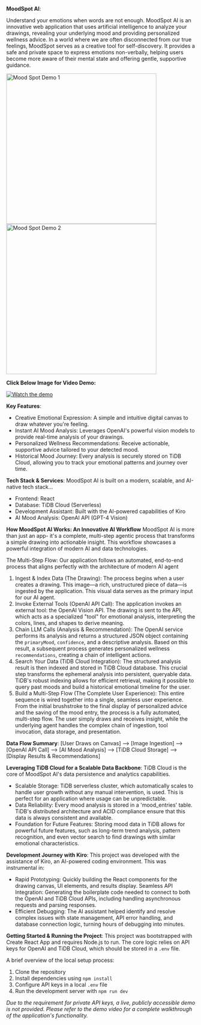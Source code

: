 **MoodSpot AI**:   

Understand your emotions when words are not enough. MoodSpot AI is an innovative web application that uses artificial intelligence to analyze your drawings, revealing your underlying mood and providing personalized wellness advice.
In a world where we are often disconnected from our true feelings, MoodSpot serves as a creative tool for self-discovery. It provides a safe and private space to express emotions non-verbally, helping users become more aware of their mental state and offering gentle, supportive guidance.

<img src="https://drive.google.com/uc?export=view&id=1gjTJ4uRE71-KGKer0kb1VY9IilgyFchX" alt="Mood Spot Demo 1" width="400"/> <img src="https://drive.google.com/uc?export=view&id=1KoKIY1jULLENL96m3HFBrbgvdVnURdgf" alt="Mood Spot Demo 2" width="400"/>



**Click Below Image for Video Demo:**

[![Watch the demo](https://img.youtube.com/vi/ZEK1rp172mo/hqdefault.jpg)](https://youtube.com/shorts/ZEK1rp172mo?feature=share)

**Key Features**:
- Creative Emotional Expression: A simple and intuitive digital canvas to draw whatever you're feeling.
- Instant AI Mood Analysis: Leverages OpenAI's powerful vision models to provide real-time analysis of your drawings.
- Personalized Wellness Recommendations: Receive actionable, supportive advice tailored to your detected mood.
- Historical Mood Journey: Every analysis is securely stored on TiDB Cloud, allowing you to track your emotional patterns and journey over time.



**Tech Stack & Services**:
MoodSpot AI is built on a modern, scalable, and AI-native tech stack...
- Frontend: React
- Database: TiDB Cloud (Serverless)
- Development Assistant: Built with the AI-powered capabilities of Kiro
- AI Mood Analysis: OpenAI API (GPT-4 Vision)



**How MoodSpot AI Works: An Innovative AI Workflow**
MoodSpot AI is more than just an app- it's a complete, multi-step agentic process that transforms a simple drawing into actionable insight. This workflow showcases a powerful integration of modern AI and data technologies.

The Multi-Step Flow:
Our application follows an automated, end-to-end process that aligns perfectly with the architecture of modern AI agent
1.  Ingest & Index Data (The Drawing):
The process begins when a user creates a drawing. This image—a rich, unstructured piece of data—is ingested by the application. This visual data serves as the primary input for our AI agent.
2.  Invoke External Tools (OpenAI API Call):
The application invokes an external tool: the OpenAI Vision API. The drawing is sent to the API, which acts as a specialized "tool" for emotional analysis, interpreting the colors, lines, and shapes to derive meaning.
3.  Chain LLM Calls (Analysis & Recommendation):
The OpenAI service performs its analysis and returns a structured JSON object containing the `primaryMood`, `confidence`, and a descriptive analysis. Based on this result, a subsequent process generates personalized wellness `recommendations`, creating a chain of intelligent actions.
4.  Search Your Data (TiDB Cloud Integration):
The structured analysis result is then indexed and stored in TiDB Cloud database. This crucial step transforms the ephemeral analysis into persistent, queryable data. TiDB's robust indexing allows for efficient retrieval, making it possible to query past moods and build a historical emotional timeline for the user.
5.  Build a Multi-Step Flow (The Complete User Experience):
This entire sequence is wired together into a single, seamless user experience. From the initial brushstroke to the final display of personalized advice and the saving of the mood entry, the process is a fully automated, multi-step flow. The user simply draws and receives insight, while the underlying agent handles the complex chain of ingestion, tool invocation, data storage, and presentation.

**Data Flow Summary**:
[User Draws on Canvas] --> [Image Ingestion] --> [OpenAI API Call] --> [AI Mood Analysis] --> [TiDB Cloud Storage] --> [Display Results & Recommendations]



**Leveraging TiDB Cloud for a Scalable Data Backbone**:
TiDB Cloud is the core of MoodSpot AI's data persistence and analytics capabilities.
- Scalable Storage: TiDB serverless cluster, which automatically scales to handle user growth without any manual intervention, is used. This is perfect for an application where usage can be unpredictable.
- Data Reliability: Every mood analysis is stored in a 'mood_entries' table. TiDB's distributed architecture and ACID compliance ensure that this data is always consistent and available.
- Foundation for Future Features: Storing mood data in TiDB allows for powerful future features, such as long-term trend analysis, pattern recognition, and even vector search to find drawings with similar emotional characteristics.

**Development Journey with Kiro**:
This project was developed with the assistance of Kiro, an AI-powered coding environment. This was instrumental in:
- Rapid Prototyping: Quickly building the React components for the drawing canvas, UI elements, and results display.
Seamless API Integration: Generating the boilerplate code needed to connect to both the OpenAI and TiDB Cloud APIs, including handling asynchronous requests and parsing responses.
- Efficient Debugging: The AI assistant helped identify and resolve complex issues with state management, API error handling, and database connection logic, turning hours of debugging into minutes.



**Getting Started & Running the Project**:
This project was bootstrapped with Create React App and requires Node.js to run. The core logic relies on API keys for OpenAI and TiDB Cloud, which should be stored in a `.env` file.

A brief overview of the local setup process:
1.  Clone the repository
2.  Install dependencies using `npm install`
3.  Configure API keys in a local `.env` file
4.  Run the development server with `npm run dev`

*Due to the requirement for private API keys, a live, publicly accessible demo is not provided. Please refer to the demo video for a complete walkthrough of the application's functionality.*

